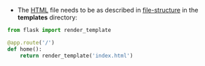 
- The [HTML](contents-html.md) file needs to be as described in [file-structure](computer-science/docs/python/flask/file-structure.md) in the **templates** directory:

```python
from flask import render_template

@app.route('/')
def home():
    return render_template('index.html')

```
